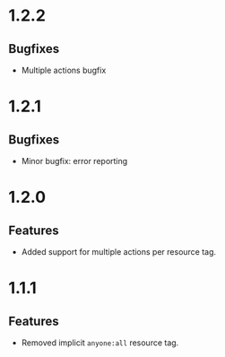 # 1.2.2

## Bugfixes

- Multiple actions bugfix

# 1.2.1

## Bugfixes

- Minor bugfix: error reporting

# 1.2.0

## Features

- Added support for multiple actions per resource tag.

# 1.1.1

## Features

- Removed implicit `anyone:all` resource tag.
